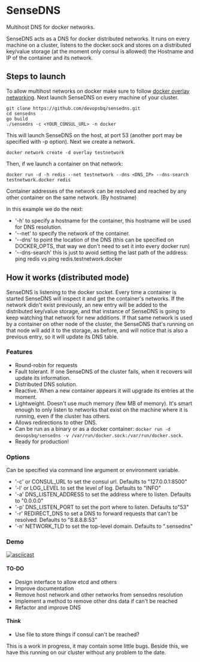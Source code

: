 # SenseDNS

Multihost DNS for docker networks.

SenseDNS acts as a DNS for docker distributed networks. It runs on every machine on a cluster, listens to the docker.sock and stores on a distributed key/value storage (at the moment only consul is allowed) the Hostname and IP of the container and its network.

## Steps to launch

To allow multihost networks on docker make sure to follow [docker overlay networking](https://docs.docker.com/engine/userguide/networking/dockernetworks/#an-overlay-network). Next launch SenseDNS on every machine of your cluster.

```
git clone https://github.com/devopsbq/sensedns.git
cd sensedns
go build
./sensedns -c <YOUR_CONSUL_URL> -n docker
```
This will launch SenseDNS on the host, at port 53 (another port may be specified with -p option). Next we create a network.
```
docker network create -d overlay testnetwork
```

Then, if we launch a container on that network:

```
docker run -d -h redis --net testnetwork --dns <DNS_IP> --dns-search testnetwork.docker redis
```

Container addresses of the network can be resolved and reached by any other container on the same network. (By hostname)

In this example we do the next:
- '-h' to specify a hostname for the container, this hostname will be used for DNS resolution.
- '--net' to specify the network of the container.
- '--dns' to point the location of the DNS (this can be specified on DOCKER_OPTS, that way we don't need to set it into every docker run)
- '--dns-search' this is just to avoid setting the last path of the address: ping redis vs ping redis.testnetwork.docker

## How it works (distributed mode)

SenseDNS is listening to the docker socket. Every time a container is started SenseDNS will inspect it and get the container's networks. If the network
didn't exist previously, an new entry will be added to the distributed key/value storage, and that instance of SenseDNS is going to keep watching that network
for new additions. If that same network is used by a container on other node of the cluster, the SenseDNS that's running on that node will add it to the storage, as before, and will notice that is also a previous entry, so it will update its DNS table.

### Features
- Round-robin for requests
- Fault tolerant. If one SenseDNS of the cluster fails, when it recovers will update its information.
- Distributed DNS solution.
- Reactive. When a new container appears it will upgrade its entries at the moment.
- Lightweight. Doesn't use much memory (few MB of memory). It's smart enough to only listen to networks that exist on the machine where it is running, even if the cluster has others.
- Allows redirections to other DNS.
- Can be run as a binary or as a docker container: `docker run -d devopsbq/sensedns -v /var/run/docker.sock:/var/run/docker.sock`.
- Ready for production!

### Options

Can be specified via command line argument or environment variable.

- '-c' or CONSUL_URL to set the consul url. Defaults to "127.0.0.1:8500"
- '-l' or LOG_LEVEL to set the level of log. Defaults to "INFO"
- '-a' DNS_LISTEN_ADDRESS to set the address where to listen. Defaults to "0.0.0.0"
- '-p' DNS_LISTEN_PORT to set the port where to listen. Defaults to"53"
- '-r' REDIRECT_DNS to set a DNS to forward requests that can't be resolved. Defaults to "8.8.8.8:53"
- '-n' NETWORK_TLD to set the top-level domain. Defaults to ".sensedns"

### Demo

[![asciicast](https://asciinema.org/a/96wmmiw7mzpvgxokaoo1p96ko.png)](https://asciinema.org/a/96wmmiw7mzpvgxokaoo1p96ko)

#### TO-DO
- Design interface to allow etcd and others
- Improve documentation
- Remove host network and other networks from sensedns resolution
- Implement a method to remove other dns data if can't be reached
- Refactor and improve DNS

#### Think
- Use file to store things if consul can't be reached?


This is a work in progress, it may contain some little bugs. Beside this, we have this running on our cluster without any problem to the date.
